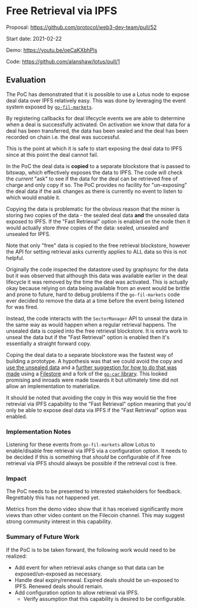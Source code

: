 # Free Retrieval via IPFS

Proposal: https://github.com/protocol/web3-dev-team/pull/52

Start date: 2021-02-22

Demo: https://youtu.be/oeCaKXbhPls

Code: https://github.com/alanshaw/lotus/pull/1

## Evaluation

<!-- impact of these first projects (on our PMF success metrics), what did we learn, what work is continuing forward? -->

The PoC has demonstrated that it is possible to use a Lotus node to expose deal data over IPFS relatively easy. This was done by leveraging the event system exposed by [`go-fil-markets`](https://github.com/filecoin-project/go-fil-markets).

By registering callbacks for deal lifecycle events we are able to determine when a deal is successfully activated. On activation we know that data for a deal has been transferred, the data has been sealed and the deal has been recorded on chain i.e. the deal was successful.

This is the point at which it is safe to start exposing the deal data to IPFS since at this point the deal cannot fail.

In the PoC the deal data is **copied** to a separate blockstore that is passed to bitswap, which effectively exposes the data to IPFS. The code will check the _current_ "ask" to see if the data for the deal can be retrieved free of charge and only copy if so. The PoC provides no facility for "un-exposing" the deal data if the ask changes as there is currently no event to listen to which would enable it.

Copying the data is problematic for the obvious reason that the miner is storing _two_ copies of the data - the sealed deal data **and** the unsealed data exposed to IPFS. If the "Fast Retrieval" option is enabled on the node then it would actually store _three_ copies of the data: sealed, unsealed and unsealed for IPFS.

Note that only "free" data is copied to the free retrieval blockstore, however the API for setting retrieval asks currently applies to ALL data so this is not helpful.

Originally the code inspected the datastore used by graphsync for the data but it was observed that although this data was available earlier in the deal lifecycle it was removed by the time the deal was activated. This is actually okay because relying on data being available from an event would be brittle and prone to future, hard to debug problems if the `go-fil-markets` code ever decided to remove the data at a time before the event being listened for was fired.

Instead, the code interacts with the `SectorManager` API to unseal the data in the same way as would happen when a regular retrieval happens. The unsealed data is copied into the free retrieval blockstore. It is extra work to unseal the data but if the "Fast Retrieval" option is enabled then it's essentially a straight forward copy.

Coping the deal data to a separate blockstore was the fastest way of building a prototype. A hypothesis was that we could avoid the copy and [use the unsealed data](https://github.com/protocol/web3-dev-team/pull/52#issuecomment-783319835) and a [further suggestion for how to do that was made](https://github.com/alanshaw/lotus/pull/1#issuecomment-786787958) using a [Filestore](https://github.com/ipfs/go-filestore) and a fork of the [`go-car` library](https://github.com/ipld/go-car/pull/24). This looked promising and inroads were made towards it but ultimately time did not allow an implementation to materialize.

It should be noted that avoiding the copy in this way would tie the free retrevial via IPFS capability to the "Fast Retrieval" option meaning that you'd only be able to expose deal data via IPFS if the "Fast Retrieval" option was enabled.

### Implementation Notes

Listening for these events from `go-fil-markets` allow Lotus to enable/disable free retrieval via IPFS via a configuration option. It needs to be decided if this is something that _should_ be configurable of if free retrieval via IPFS should always be possible if the retrieval cost is free.

### Impact

The PoC needs to be presented to interested stakeholders for feedback. Regrettably this has not happened yet.

Metrics from the demo video show that it has received significantly more views than other video content on the Filecoin channel. This may suggest strong community interest in this capability.

### Summary of Future Work

If the PoC is to be taken forward, the following work would need to be realized:

* Add event for when retrieval asks change so that data can be exposed/un-exposed as necessary.
* Handle deal expiry/renewal. Expired deals should be un-exposed to IPFS. Renewed deals should remain.
* Add configuration option to allow retrieval via IPFS.
    * Verify assumption that this capability is desired to be configurable.
